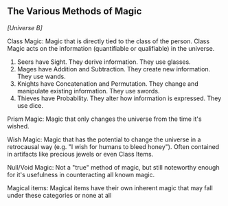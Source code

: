 ## The Various Methods of Magic

_[Universe B]_

Class Magic: Magic that is directly tied to the class of the person. Class Magic acts on the information (quantifiable or qualifiable) in the universe.

1. Seers have Sight. They derive information. They use glasses. 
2. Mages have Addition and Subtraction. They create new information. They use wands.
3. Knights have Concatenation and Permutation. They change and manipulate existing information. They use swords.
4. Thieves have Probability. They alter how information is expressed. They use dice.

Prism Magic: Magic that only changes the universe from the time it's wished. 

Wish Magic: Magic that has the potential to change the universe in a retrocausal way (e.g. "I wish for humans to bleed honey"). Often contained in artifacts like precious jewels or even Class Items.

Null/Void Magic: Not a "true" method of magic, but still noteworthy enough for it's usefulness in counteracting all known magic.

Magical items: Magical items have their own inherent magic that may fall under these categories or none at all
